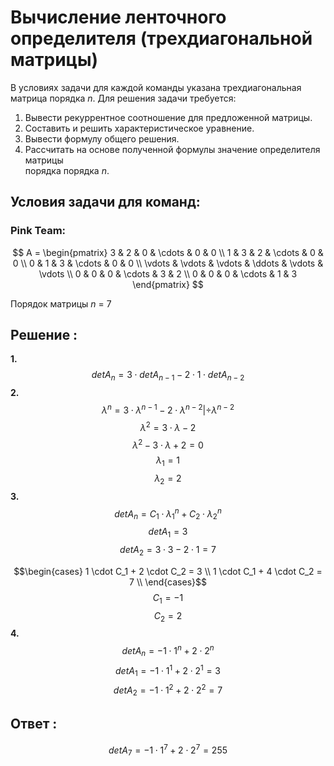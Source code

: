 ﻿
# Вычисление ленточного определителя (трехдиагональной матрицы)

В условиях задачи для каждой команды указана трехдиагональная матрица порядка  _n_. Для решения задачи требуется:

1.  Вывести рекуррентное соотношение для предложенной матрицы.
2.  Составить и решить характеристическое уравнение.
3.  Вывести формулу общего решения.
4.  Рассчитать на основе полученной формулы значение определителя матрицы  
    порядка порядка  _n_.
    
## Условия задачи для команд:

### Pink Team:

$$
        A =
\begin{pmatrix}
3 & 2 & 0 & \cdots & 0 & 0 \\
1 & 3 & 2 & \cdots & 0 & 0 \\
0 & 1 & 3 & \cdots & 0 & 0 \\
\vdots  & \vdots & \vdots & \ddots & \vdots & \vdots  \\
0 & 0 & 0 & \cdots & 3 & 2 \\
0 & 0 & 0 & \cdots & 1 & 3
\end{pmatrix}
$$

Порядок матрицы _n_ = 7
## Решение :

**1.**
$$ det A_n = 3 \cdot det A_{n-1} - 2 \cdot 1 \cdot det A_{n-2}$$
**2.**
$$λ^n = 3 \cdot λ^{n-1} -  2\cdot λ^{n-2} | ÷ λ^{n-2}$$
$$λ^2 = 3 \cdot λ - 2$$
$$λ^2 - 3 \cdot λ + 2 = 0$$
$$λ_1=1$$
$$λ_2=2$$
**3.**
$$det A_n = C_1 \cdot λ_1^n +  C_2 \cdot λ_2^n$$
$$det A_1 = 3$$
$$det A_2 = 3 \cdot 3 - 2 \cdot 1=7$$

$$\begin{cases}
1 \cdot C_1 + 2 \cdot C_2 = 3 \\ 
1 \cdot C_1 + 4 \cdot C_2 = 7 \\ 
\end{cases}$$
$$C_1 = -1$$
$$C_2 = 2$$
**4.**
$$det A_n = -1 \cdot 1^n + 2 \cdot 2^n$$
$$det A_1 = -1 \cdot 1^1 + 2 \cdot 2^1=3$$
$$det A_2 = -1 \cdot 1^2 + 2 \cdot 2^2=7$$

## Ответ :
$$det A_{7} = -1 \cdot 1^{7} + 2 \cdot 2^{7}=255$$
